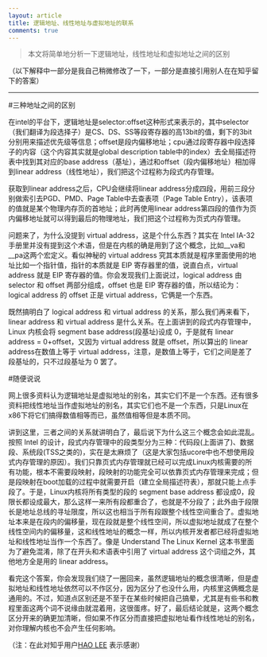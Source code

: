 ```yaml
---
layout: article
title: 逻辑地址、线性地址与虚拟地址的联系
comments: true
---
```



> 本文将简单地分析一下逻辑地址，线性地址和虚拟地址之间的区别


（以下解释中一部分是我自己稍微修改了一下，一部分是直接引用别人在在知乎留下的答案）

------

#三种地址之间的区别

在intel的平台下，逻辑地址是selector:offset这种形式来表示的，其中selector（我们翻译为段选择子）是CS、DS、SS等段寄存器的高13bit的值，剩下的3bit分别用来描述优先级等信息；offset是段内偏移地址；cpu通过段寄存器中段选择子的内容（这个内容其实就是global description table中的index）去全局描述符表中找到其对应的base address（基址），通过和offset（段内偏移地址）相加得到linear address（线性地址），我们把这个过程称为段式内存管理。

获取到linear address之后，CPU会继续将linear address分成四段，用前三段分别做索引去PGD、PMD、Page Table中去查表项（Page Table Entry），该表项的值就是某个物理内存页的首地址；此时再使用linear address第四段的值作为页内偏移地址就可以得到最后的物理地址，我们把这个过程称为页式内存管理。

问题来了，为什么没提到 virtual address，这是个什么东西？其实在 Intel IA-32 手册里并没有提到这个术语，但是在内核的确是用到了这个概念，比如__va和__pa这两个宏定义。看似神秘的 virtual address 究其本质就是程序里面使用的地址比如一个指针值，指针的本质就是 EIP 寄存器里的值，说直白点，virtual address 就是 EIP 寄存器的值。你会发现我们上面说过，logical address 由 selector 和 offset 两部分组成，offset 也是 EIP 寄存器的值，所以结论为：logical address 的 offset 正是 virtual address，它俩是一个东西。

既然搞明白了 logical address 和 virtual address 的关系，那么我们再来看下，linear address 和 virtual address 是什么关系。在上面讲到的段式内存管理中，Linux 内核会将 segment base address(段基址)设成 0，于是就有 linear address = 0+offset，又因为 virtual address 就是 offset，所以算出的 linear address在数值上等于 virtual address，注意，是数值上等于，它们之间是差了段基址的，只不过段基址为 0 罢了。

#随便说说

网上很多资料认为逻辑地址是虚拟地址的别名，其实它们不是一个东西。还有很多资料把线性地址当作虚拟地址的别名，其实它们也不是一个东西，只是Linux在x86下将它们搞得数值相等而已，虽然值相等但是本质不同。

讲到这里，三者之间的关系就讲明白了，最后说下为什么这三个概念会如此混乱。
按照 Intel 的设计，段式内存管理中的段类型分为三种：代码段(上面讲了)、数据段、系统段(TSS之类的)，实在是太麻烦了（这是大家包括ucore中也不想使用段式内存管理的原因）。我们只靠页式内存管理就已经可以完成Linux内核需要的所有功能，根本不需要段映射，段映射的功能完全可以依靠页式内存管理来完成；但是段映射在boot加载的过程中就需要开启（建立全局描述符表），那就只能上点手段了。于是，Linux内核将所有类型的段的 segment base address 都设成0，段限长都设成最大，那么这样一来所有段都重合了，也就是不分段了；此外由于段限长是地址总线的寻址限度，所以这也相当于所有段跟整个线性空间重合了。虚拟地址本来是在段内的偏移量，现在段就是整个线性空间，所以虚拟地址就成了在整个线性空间内的偏移量，这和线性地址的概念一样，所以内核开发者都已经将虚拟地址和线性地址当作一个东西了。像是 Understand The Linux Kernel 这本书里面为了避免混淆，除了在开头和术语表中引用了 virtual address 这个词组之外，其他地方全是用的 linear address。

看完这个答案，你会发现我们绕了一圈回来，虽然逻辑地址的概念很清晰，但是虚拟地址和线性地址依然可以不作区分，因为区分了也没什么用，内核里这俩概念是通用的。不过，知道点区别还是不至于在某些时候把自己搞晕，尤其是有些书和教程里面这两个词不说缘由就混着用，这很蛋疼。好了，最后结论就是，这两个概念区分开来的确更加清晰，但如果不作区分而直接把虚拟地址看作线性地址的别名，对你理解内核也不会产生任何影响。

（注：在此对知乎用户[HAO LEE](https://www.zhihu.com/people/kerneldevelope) 表示感谢）
